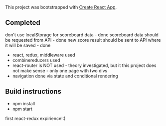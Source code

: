 This project was bootstrapped with [Create React App](https://github.com/facebookincubator/create-react-app).

## Completed 

don't use localStorage for scoreboard data - done
scoreboard data should be requested from API - done
new score result should be sent to API where it will be saved - done

* react, redux, middleware used
* combinereducers used
* react-router is NOT used - theory investigated, but it this project does not make sense - only one page with two divs
* navigation done via state and conditional rendering



## Build instructions 
* npm install
* npm start


first react-redux expirience!:)

